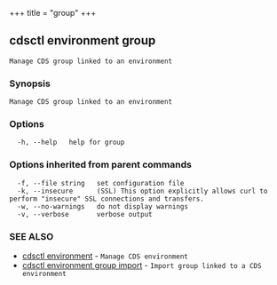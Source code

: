 +++
title = "group"
+++
## cdsctl environment group

`Manage CDS group linked to an environment`

### Synopsis

`Manage CDS group linked to an environment`

### Options

```
  -h, --help   help for group
```

### Options inherited from parent commands

```
  -f, --file string   set configuration file
  -k, --insecure      (SSL) This option explicitly allows curl to perform "insecure" SSL connections and transfers.
  -w, --no-warnings   do not display warnings
  -v, --verbose       verbose output
```

### SEE ALSO

* [cdsctl environment](/cli/cdsctl/environment/)	 - `Manage CDS environment`
* [cdsctl environment group import](/cli/cdsctl/environment/group/import/)	 - `Import group linked to a CDS environment`

